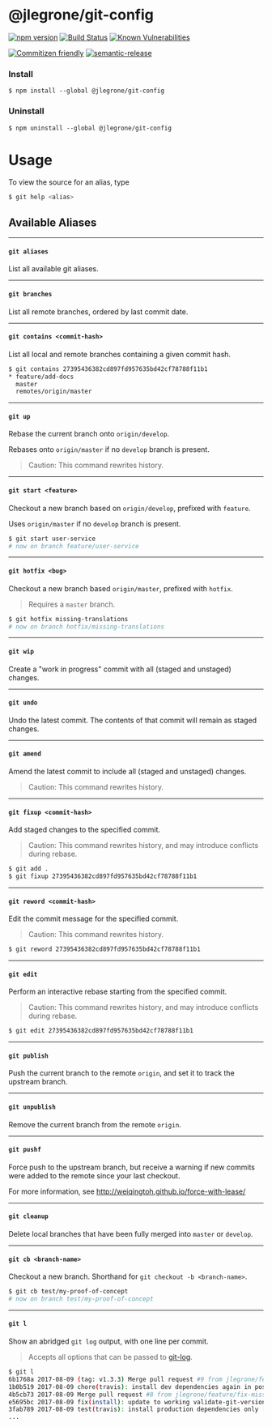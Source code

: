 # @jlegrone/git-config

[![npm version](https://badge.fury.io/js/%40jlegrone%2Fgit-config.svg)](https://badge.fury.io/js/%40jlegrone%2Fgit-config)
[![Build Status](https://travis-ci.org/jlegrone/git-config.svg?branch=master)](https://travis-ci.org/jlegrone/git-config)
[![Known Vulnerabilities](https://snyk.io/test/github/jlegrone/git-config/badge.svg)](https://snyk.io/test/github/jlegrone/git-config)

[![Commitizen friendly](https://img.shields.io/badge/commitizen-friendly-brightgreen.svg)](http://commitizen.github.io/cz-cli/)
[![semantic-release](https://img.shields.io/badge/%20%20%F0%9F%93%A6%F0%9F%9A%80-semantic--release-e10079.svg)](https://github.com/semantic-release/semantic-release)

### Install

```
$ npm install --global @jlegrone/git-config
```

### Uninstall

```
$ npm uninstall --global @jlegrone/git-config
```

# Usage

To view the source for an alias, type

```bash
$ git help <alias>
```

## Available Aliases

<hr>

#### `git aliases`

List all available git aliases.

<hr>

#### `git branches`

List all remote branches, ordered by last commit date.

<hr>

#### `git contains <commit-hash>`

List all local and remote branches containing a given commit hash.

```bash
$ git contains 27395436382cd897fd957635bd42cf78788f11b1
* feature/add-docs
  master
  remotes/origin/master
```

<hr>

#### `git up`

Rebase the current branch onto `origin/develop`.

Rebases onto `origin/master` if no `develop` branch is present.

> Caution: This command rewrites history.

<hr>

#### `git start <feature>`

Checkout a new branch based on `origin/develop`, prefixed with `feature`.

Uses `origin/master` if no `develop` branch is present.

```bash
$ git start user-service
# now on branch feature/user-service
```

<hr>

#### `git hotfix <bug>`

Checkout a new branch based `origin/master`, prefixed with `hotfix`.

> Requires a `master` branch.

```bash
$ git hotfix missing-translations
# now on branch hotfix/missing-translations
```

<hr>

#### `git wip`

Create a "work in progress" commit with all (staged and unstaged) changes.

<hr>

#### `git undo`

Undo the latest commit. The contents of that commit will remain as staged changes.

<hr>

#### `git amend`

Amend the latest commit to include all (staged and unstaged) changes.

> Caution: This command rewrites history.

<hr>

#### `git fixup <commit-hash>`

Add staged changes to the specified commit.

> Caution: This command rewrites history, and may introduce conflicts during rebase.

```bash
$ git add .
$ git fixup 27395436382cd897fd957635bd42cf78788f11b1
```

<hr>

#### `git reword <commit-hash>`

Edit the commit message for the specified commit.

> Caution: This command rewrites history.

```bash
$ git reword 27395436382cd897fd957635bd42cf78788f11b1
```

<hr>

#### `git edit`

Perform an interactive rebase starting from the specified commit.

> Caution: This command rewrites history, and may introduce conflicts during rebase.

```bash
$ git edit 27395436382cd897fd957635bd42cf78788f11b1
```

<hr>

#### `git publish`

Push the current branch to the remote `origin`, and set it to track the upstream branch.

<hr>

#### `git unpublish`

Remove the current branch from the remote `origin`.

<hr>

#### `git pushf`

Force push to the upstream branch, but receive a warning if new commits were added to the remote since your last checkout.

For more information, see http://weiqingtoh.github.io/force-with-lease/

<hr>

#### `git cleanup`

Delete local branches that have been fully merged into `master` or `develop`.

<hr>

#### `git cb <branch-name>`

Checkout a new branch. Shorthand for `git checkout -b <branch-name>`.

```bash
$ git cb test/my-proof-of-concept
# now on branch test/my-proof-of-concept
```

<hr>

#### `git l`

Show an abridged `git log` output, with one line per commit.

> Accepts all options that can be passed to [git-log](https://git-scm.com/docs/git-log).

```bash
$ git l
6b1768a 2017-08-09 (tag: v1.3.3) Merge pull request #9 from jlegrone/feature/re-enable-release [GitHub]
1b0b519 2017-08-09 chore(travis): install dev dependencies again in post_success hook [Jacob LeGrone]
4b5cb73 2017-08-09 Merge pull request #8 from jlegrone/feature/fix-missing-dep [GitHub]
e5695bc 2017-08-09 fix(install): update to working validate-git-version [Jacob LeGrone]
3fab789 2017-08-09 test(travis): install production dependencies only [Jacob LeGrone]
...
```